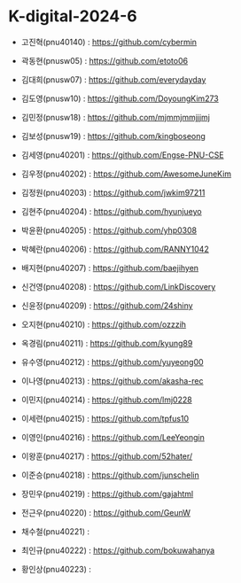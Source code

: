 # K-digital-2024-6

+ 고진혁(pnu40140) : https://github.com/cybermin
  
+ 곽동현(pnusw05) : https://github.com/etoto06
+ 김대희(pnusw07) : https://github.com/everydayday
 
+ 김도영(pnusw10) : https://github.com/DoyoungKim273
+ 김민정(pnusw18) : https://github.com/mjmmjmmjjjmj
+ 김보성(pnusw19) : https://github.com/kingboseong
+ 김세영(pnu40201) : https://github.com/Engse-PNU-CSE
+ 김우정(pnu40202) : https://github.com/AwesomeJuneKim
+ 김정원(pnu40203) :  https://github.com/jwkim97211
+ 김현주(pnu40204) : https://github.com/hyunjueyo
+ 박윤환(pnu40205) : https://github.com/yhp0308  
+ 박혜란(pnu40206) : https://github.com/RANNY1042
+ 배지현(pnu40207) : https://github.com/baejihyen
+ 신건영(pnu40208) : https://github.com/LinkDiscovery
+ 신윤정(pnu40209) : https://github.com/24shiny
+ 오지현(pnu40210) : https://github.com/ozzzih
+ 옥경림(pnu40211) : https://github.com/kyung89
+ 유수영(pnu40212) : https://github.com/yuyeong00
+ 이나영(pnu40213) : https://github.com/akasha-rec
+ 이민지(pnu40214) : https://github.com/lmj0228
+ 이세련(pnu40215) : https://github.com/tpfus10
+ 이영인(pnu40216) : https://github.com/LeeYeongin
+ 이왕훈(pnu40217) : https://github.com/52hater/
+ 이준승(pnu40218) : https://github.com/junschelin
+ 장민우(pnu40219) : https://github.com/gajahtml
+ 전근우(pnu40220) : https://github.com/GeunW
+ 채수철(pnu40221) : 
+ 최인규(pnu40222) : https://github.com/bokuwahanya  
+ 황인상(pnu40223) : 
